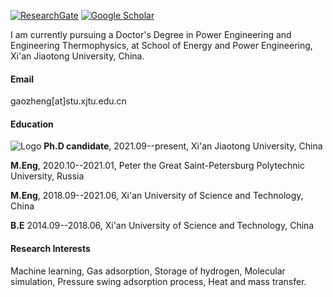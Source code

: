 

[![ResearchGate](https://img.shields.io/badge/ResearchGate-00CCBB?logo=researchgate&logoColor=white)](https://www.researchgate.net/profile/Zheng-Gao-27?ev=hdr_xprf)
[![Google Scholar](https://img.shields.io/badge/Google_Scholar-4285F4?logo=google-scholar&logoColor=white)](https://scholar.google.com/citations?user=8JTVl_MAAAAJ&hl=en)

I am currently pursuing a Doctor's Degree in Power Engineering and Engineering Thermophysics, at School of Energy and Power Engineering, Xi'an Jiaotong University, China.

#### Email

gaozheng[at]stu.xjtu.edu.cn

#### Education
![Logo](https://gz107.github.io/static/assets/img/logo.png) **Ph.D candidate**, 2021.09--present, Xi'an Jiaotong University, China
 
**M.Eng**, 2020.10--2021.01, Peter the Great Saint-Petersburg Polytechnic University, Russia

**M.Eng**, 2018.09--2021.06, Xi'an University of Science and Technology, China

**B.E** 2014.09--2018.06, Xi'an University of Science and Technology, China


#### Research Interests

Machine learning, Gas adsorption, Storage of hydrogen, Molecular simulation, Pressure swing adsorption process, Heat and mass transfer.